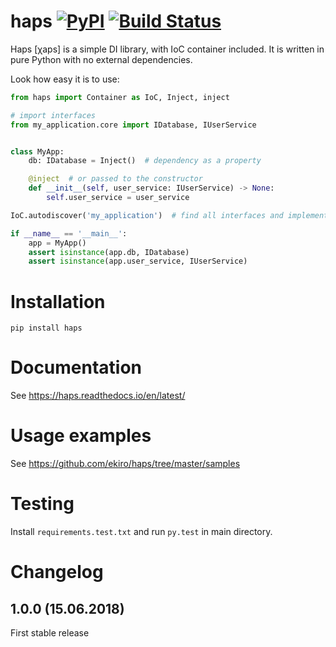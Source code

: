 # haps [![PyPI](https://badge.fury.io/py/haps.svg)](https://pypi.python.org/pypi/haps/) [![Build Status](https://travis-ci.org/ekiro/haps.svg?branch=master)](https://travis-ci.org/ekiro/haps)
Haps [χaps] is a simple DI library, with IoC container included. It is written in pure Python with no external dependencies.

Look how easy it is to use:

```python
from haps import Container as IoC, Inject, inject

# import interfaces
from my_application.core import IDatabase, IUserService


class MyApp:
    db: IDatabase = Inject()  # dependency as a property

    @inject  # or passed to the constructor
    def __init__(self, user_service: IUserService) -> None:
        self.user_service = user_service

IoC.autodiscover('my_application')  # find all interfaces and implementations

if __name__ == '__main__':
    app = MyApp()
    assert isinstance(app.db, IDatabase)
    assert isinstance(app.user_service, IUserService)
```

# Installation

    pip install haps

# Documentation

See https://haps.readthedocs.io/en/latest/

# Usage examples

See https://github.com/ekiro/haps/tree/master/samples

# Testing

Install `requirements.test.txt` and run `py.test` in main directory.

# Changelog

## 1.0.0 (15.06.2018)

First stable release
